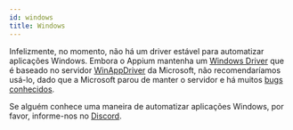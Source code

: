 ```yaml
---
id: windows
title: Windows
---
```


Infelizmente, no momento, não há um driver estável para automatizar aplicações Windows. Embora o Appium mantenha um [Windows Driver](https://github.com/appium/appium-windows-driver) que é baseado no servidor [WinAppDriver](https://github.com/microsoft/WinAppDriver) da Microsoft, não recomendaríamos usá-lo, dado que a Microsoft parou de manter o servidor e há muitos [bugs conhecidos](https://github.com/search?q=repo%3Amicrosoft%2FWinAppDriver+webdriverio&type=issues).

Se alguém conhece uma maneira de automatizar aplicações Windows, por favor, informe-nos no [Discord](https://discord.webdriver.io).